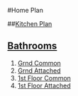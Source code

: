  
#Home Plan

##[Kitchen Plan](Kitchen/Kitchen.md)

## [Bathrooms](Bathrooms/Bathrooms.md)

1. [Grnd  Common](Bathrooms/Grnd_Common/Grnd_Common.md)
2. [Grnd Attached](Bathrooms/Bathrooms.md)
3. [1st Floor Common](Bathrooms/1stFlr_Common/1stFlr-Common.md)
4. [1st Floor Attached](Bathrooms/Bathrooms.md)

